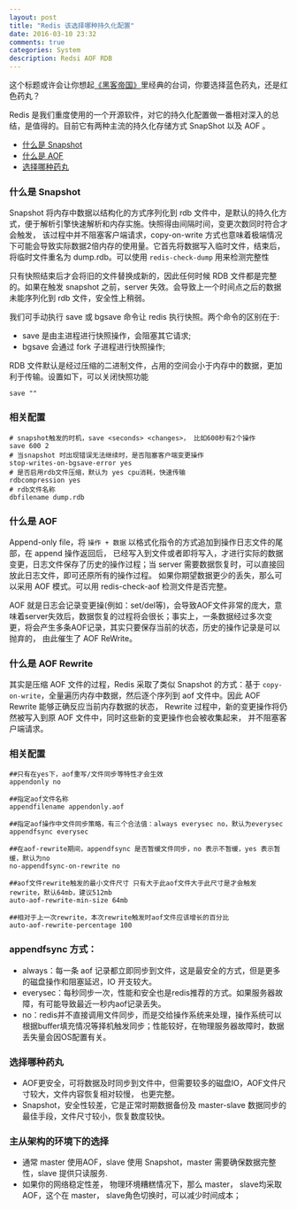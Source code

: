 ```yaml
---
layout: post
title: "Redis 该选择哪种持久化配置"
date: 2016-03-10 23:32
comments: true
categories: System
description: Redsi AOF RDB
---
```


这个标题或许会让你想起[《黑客帝国》](https://movie.douban.com/subject/1291843/)里经典的台词，你要选择蓝色药丸，还是红色药丸？

Redis 是我们重度使用的一个开源软件，对它的持久化配置做一番相对深入的总结，是值得的。目前它有两种主流的持久化存储方式 SnapShot 以及 AOF 。

* [什么是 Snapshot](#第一节)
* [什么是 AOF ](#第二节)
* [选择哪种药丸](#第三节)


<h3 id="第一节">什么是 Snapshot</h3>

Snapshot 将内存中数据以结构化的方式序列化到 rdb 文件中，是默认的持久化方式，便于解析引擎快速解析和内存实施。快照得由间隔时间，变更次数同时符合才会触发， 该过程中并不阻塞客户端请求，copy-on-write 方式也意味着极端情况下可能会导致实际数据2倍内存的使用量。它首先将数据写入临时文件，结束后，将临时文件重名为 dump.rdb。可以使用 `redis-check-dump` 用来检测完整性

只有快照结束后才会将旧的文件替换成新的，因此任何时候 RDB 文件都是完整的。如果在触发 snapshot 之前，server 失效。会导致上一个时间点之后的数据未能序列化到 rdb 文件，安全性上稍弱。 

我们可手动执行 save 或 bgsave 命令让 redis 执行快照。两个命令的区别在于:

* save 是由主进程进行快照操作，会阻塞其它请求;
* bgsave 会通过 fork 子进程进行快照操作;

RDB 文件默认是经过压缩的二进制文件，占用的空间会小于内存中的数据，更加利于传输。设置如下，可以关闭快照功能

```
save ""
```


### 相关配置

```
# snapshot触发的时机，save <seconds> <changes>， 比如600秒有2个操作
save 600 2
# 当snapshot 时出现错误无法继续时，是否阻塞客户端变更操作 
stop-writes-on-bgsave-error yes 
# 是否启用rdb文件压缩，默认为 yes cpu消耗，快速传输  
rdbcompression yes  
# rdb文件名称  
dbfilename dump.rdb  
```


<h3 id="第二节">什么是 AOF</h3>

Append-only file，将 `操作 + 数据` 以格式化指令的方式追加到操作日志文件的尾部，在 append 操作返回后， 已经写入到文件或者即将写入，才进行实际的数据变更，日志文件保存了历史的操作过程；当 server 需要数据恢复时，可以直接回放此日志文件，即可还原所有的操作过程。 如果你期望数据更少的丢失，那么可以采用 AOF 模式。可以用 redis-check-aof 检测文件是否完整。

AOF 就是日志会记录变更操(例如：set/del等)，会导致AOF文件非常的庞大，意味着server失效后，数据恢复的过程将会很长；事实上，一条数据经过多次变更，将会产生多条AOF记录，其实只要保存当前的状态，历史的操作记录是可以抛弃的， 由此催生了 AOF ReWrite。

### 什么是 AOF Rewrite

其实是压缩 AOF 文件的过程，Redis 采取了类似 Snapshot 的方式：基于 `copy-on-write`，全量遍历内存中数据，然后逐个序列到 aof 文件中。因此 AOF Rewrite 能够正确反应当前内存数据的状态， Rewrite 过程中，新的变更操作将仍然被写入到原 AOF 文件中，同时这些新的变更操作也会被收集起来， 并不阻塞客户端请求。


### 相关配置

```
##只有在yes下，aof重写/文件同步等特性才会生效  
appendonly no  
  
##指定aof文件名称  
appendfilename appendonly.aof  
  
##指定aof操作中文件同步策略，有三个合法值：always everysec no，默认为everysec  
appendfsync everysec  

##在aof-rewrite期间，appendfsync 是否暂缓文件同步，no 表示不暂缓，yes 表示暂缓，默认为no  
no-appendfsync-on-rewrite no  
  
##aof文件rewrite触发的最小文件尺寸 只有大于此aof文件大于此尺寸是才会触发rewrite，默认64mb，建议512mb  
auto-aof-rewrite-min-size 64mb  
  
##相对于上一次rewrite，本次rewrite触发时aof文件应该增长的百分比
auto-aof-rewrite-percentage 100  
```

### appendfsync 方式：

* always：每一条 aof 记录都立即同步到文件，这是最安全的方式，但是更多的磁盘操作和阻塞延迟，IO 开支较大。
* everysec：每秒同步一次，性能和安全也是redis推荐的方式。如果服务器故障，有可能导致最近一秒内aof记录丢失。
* no：redis并不直接调用文件同步，而是交给操作系统来处理，操作系统可以根据buffer填充情况等择机触发同步；性能较好，在物理服务器故障时，数据丢失量会因OS配置有关。


<h3 id="第三节">选择哪种药丸</h3>

* AOF更安全，可将数据及时同步到文件中，但需要较多的磁盘IO，AOF文件尺寸较大，文件内容恢复相对较慢， 也更完整。
* Snapshot，安全性较差，它是正常时期数据备份及 master-slave 数据同步的最佳手段，文件尺寸较小，恢复数度较快。

### 主从架构的环境下的选择

* 通常 master 使用AOF，slave 使用 Snapshot，master 需要确保数据完整性，slave 提供只读服务.
* 如果你的网络稳定性差， 物理环境糟糕情况下，那么 master， slave均采取 AOF，这个在 master， slave角色切换时，可以减少时间成本；

